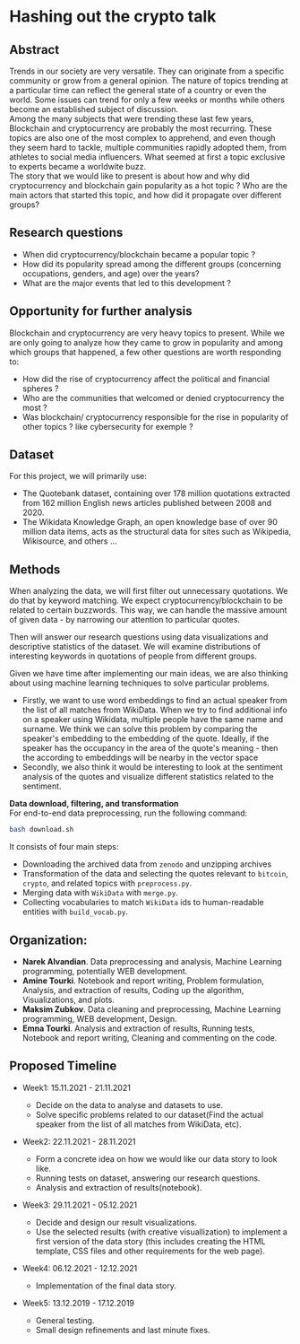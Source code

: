 # Hashing out the crypto talk
 
## Abstract

Trends in our society are very versatile. They can originate from a specific community or grow from a general opinion. The nature of topics trending at a particular time can reflect the general state of a country or even the world. Some issues can trend for only a few weeks or months while others become an established subject of discussion.      
Among the many subjects that were trending these last few years, Blockchain and cryptocurrency are probably the most recurring. These topics are also one of the most complex to apprehend, and even though they seem hard to tackle, multiple communities rapidly adopted them, from athletes to social media influencers. What seemed at first a topic exclusive to experts became a worldwite buzz.     
The story that we would like to present is about how and why did cryptocurrency and blockchain gain popularity as a hot topic ? Who are the main actors that started this topic, and how did it propagate over different groups?  


## Research questions 

- When did cryptocurrency/blockchain became a popular topic ?
- How did its popularity spread among the different groups (concerning occupations, genders, and age) over the years?
- What are the major events that led to this development ?

## Opportunity for further analysis

Blockchain and cryptocurrency are very heavy topics to present. While we are only going to analyze how they came to grow in popularity and among which groups that happened, a few other questions are worth responding to:
- How did the rise of cryptocurrency affect the political and financial spheres ?
- Who are the communities that welcomed or denied cryptocurrency the most ? 
- Was blockchain/ cryptocurrency responsible for the rise in popularity of other topics ? like cybersecurity for exemple ?

## Dataset 

For this project, we will primarily use:
- The Quotebank dataset, containing over 178 million quotations extracted from 162 million English news articles published between 2008 and 2020. 
- The Wikidata Knowledge Graph, an open knowledge base of over 90 million data items, acts as the structural data for sites such as Wikipedia, Wikisource, and others ...  


## Methods 
When analyzing the data, we will first filter out unnecessary quotations. We do that by keyword matching. We expect cryptocurrency/blockchain to be related to certain buzzwords. This way, we can handle the massive amount of given data - by narrowing our attention to particular quotes.

Then will answer our research questions using data visualizations and descriptive statistics of the dataset. We will examine distributions of interesting keywords in quotations of people from different groups.

Given we have time after implementing our main ideas, we are also thinking about using machine learning techniques to solve particular problems.

- Firstly, we want to use word embeddings to find an actual speaker from the list of all matches from WikiData. When we try to find additional info on a speaker using Wikidata, multiple people have the same name and surname. We think we can solve this problem by comparing the speaker's embedding to the embedding of the quote. Ideally, if the speaker has the occupancy in the area of the quote's meaning - then the according to embeddings will be nearby in the vector space
- Secondly, we also think it would be interesting to look at the sentiment analysis of the quotes and visualize different statistics related to the sentiment.


**Data download, filtering, and transformation**  
For end-to-end data preprocessing, run the following command:
```bash
bash download.sh
```
It consists of four main steps:
* Downloading the archived data from `zenodo` and unzipping archives
* Transformation of the data and selecting the quotes relevant to `bitcoin`, `crypto`, and related topics with `preprocess.py`.
* Merging data with `WikiData` with `merge.py`.
* Collecting vocabularies to match `WikiData` ids to human-readable entities with `build_vocab.py`.

## Organization:

- **Narek Alvandian**. Data preprocessing and analysis, Machine Learning programming, potentially WEB development.
- **Amine Tourki**. Notebook and report writing, Problem formulation, Analysis, and extraction of results, Coding up the algorithm, Visualizations, and plots.
- **Maksim Zubkov**. Data cleaning and preprocessing, Machine Learning programming, WEB development, Design.
- **Emna Tourki**. Analysis and extraction of results, Running tests, Notebook and report writing, Cleaning and commenting on the code.

## Proposed Timeline

- Week1: 15.11.2021 - 21.11.2021
    * Decide on the data to analyse and datasets to use. 
    * Solve specific problems related to our dataset(Find the actual speaker from the list of all matches from WikiData, etc).

- Week2: 22.11.2021 - 28.11.2021
    * Form a concrete idea on how we would like our data story to look like.
    * Running tests on dataset, answering our research questions.
    * Analysis and extraction of results(notebook).

- Week3: 29.11.2021 - 05.12.2021
    * Decide and design our result visualizations.
    * Use the selected results (with creative visuallization) to implement a first version of the data story (this includes creating the HTML template, CSS files and other requirements for the web page).

- Week4: 06.12.2021 - 12.12.2021
    * Implementation of the final data story.

- Week5: 13.12.2019 - 17.12.2019
    * General testing.
    * Small design refinements and last minute fixes.
